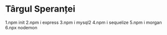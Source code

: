 # Târgul Speranței

1.npm init
2.npm i express
3.npm i mysql2
4.npm i sequelize
5.npm i morgan
6.npx nodemon
